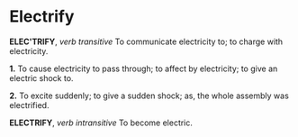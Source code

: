 # Electrify

**ELEC'TRIFY**, _verb transitive_ To communicate electricity to; to charge with electricity.

**1.** To cause electricity to pass through; to affect by electricity; to give an electric shock to.

**2.** To excite suddenly; to give a sudden shock; as, the whole assembly was electrified.

**ELECTRIFY**, _verb intransitive_ To become electric.